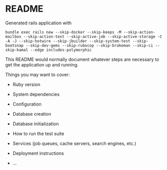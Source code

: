 # README

Generated rails application with
```
bundle exec rails new --skip-docker --skip-keeps -M --skip-action-mailbox --skip-action-text --skip-active-job --skip-active-storage -C -A -J --skip-hotwire --skip-jbuilder --skip-system-test --skip-bootsnap --skip-dev-gems --skip-rubocop --skip-brakeman --skip-ci --skip-kamal --edge includes-polymorphic
```

This README would normally document whatever steps are necessary to get the
application up and running.

Things you may want to cover:

* Ruby version

* System dependencies

* Configuration

* Database creation

* Database initialization

* How to run the test suite

* Services (job queues, cache servers, search engines, etc.)

* Deployment instructions

* ...
